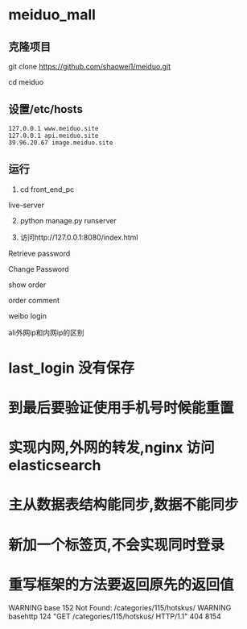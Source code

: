 # meiduo_mall

## 克隆项目

git clone https://github.com/shaowei1/meiduo.git

cd meiduo

## 设置/etc/hosts

```shell
127.0.0.1 www.meiduo.site
127.0.0.1 api.meiduo.site
39.96.20.67 image.meiduo.site
```


## 运行

1. cd front_end_pc

live-server

2. python manage.py runserver

3. 访问http://127.0.0.1:8080/index.html



Retrieve password

Change Password

show order

order comment 

weibo login



ali外网ip和内网ip的区别


# last_login 没有保存

# 到最后要验证使用手机号时候能重置

# 实现内网,外网的转发,nginx 访问elasticsearch

# 主从数据表结构能同步,数据不能同步

# 新加一个标签页,不会实现同时登录

# 重写框架的方法要返回原先的返回值

WARNING base 152 Not Found: /categories/115/hotskus/
WARNING basehttp 124 "GET /categories/115/hotskus/ HTTP/1.1" 404 8154

